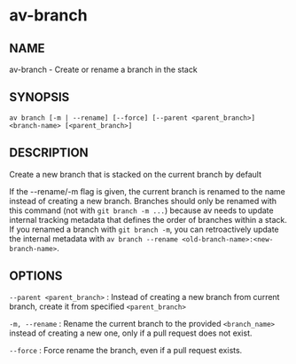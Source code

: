 # av-branch

## NAME

av-branch - Create or rename a branch in the stack

## SYNOPSIS

`av branch [-m | --rename] [--force] [--parent <parent_branch>] <branch-name> [<parent_branch>]`

## DESCRIPTION

Create a new branch that is stacked on the current branch by default

If the --rename/-m flag is given, the current branch is renamed to the name
instead of creating a new branch. Branches should only be renamed with this
command (not with `git branch -m ...`) because av needs to update internal
tracking metadata that defines the order of branches within a stack. If you
renamed a branch with `git branch -m`, you can retroactively update the internal
metadata with `av branch --rename <old-branch-name>:<new-branch-name>`.

## OPTIONS

`--parent <parent_branch>`
: Instead of creating a new branch from current branch, create it from
  specified `<parent_branch>`

`-m, --rename`
: Rename the current branch to the provided `<branch_name>` instead of
  creating a new one, only if a pull request does not exist.

`--force`
: Force rename the branch, even if a pull request exists.
